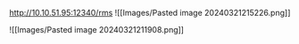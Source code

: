 http://10.10.51.95:12340/rms
![[Images/Pasted image 20240321215226.png]]

![[Images/Pasted image 20240321211908.png]]


